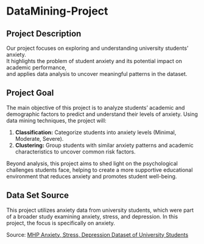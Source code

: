 # DataMining-Project


## Project Description

Our project focuses on exploring and understanding university students’ anxiety.  
It highlights the problem of student anxiety and its potential impact on academic performance,  
and applies data analysis to uncover meaningful patterns in the dataset.

## Project Goal

The main objective of this project is to analyze students’ academic and demographic factors to predict and understand their levels of anxiety. Using data mining techniques, the project will:

1. **Classification:** Categorize students into anxiety levels (Minimal, Moderate, Severe).  
2. **Clustering:** Group students with similar anxiety patterns and academic characteristics to uncover common risk factors.

Beyond analysis, this project aims to shed light on the psychological challenges students face, helping to create a more supportive educational environment that reduces anxiety and promotes student well-being.


## Data Set Source

This project utilizes anxiety data from university students, which were part of a broader study examining anxiety, stress, and depression. In this project, the focus is specifically on anxiety.  

Source: [MHP Anxiety, Stress, Depression Dataset of University Students](https://figshare.com/articles/dataset/MHP_Anxiety_Stress_Depression_Dataset_of_University_Students/25771164?file=46172340)
